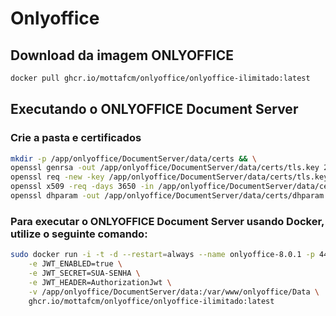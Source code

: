 # Onlyoffice

## Download da imagem ONLYOFFICE

```bash
docker pull ghcr.io/mottafcm/onlyoffice/onlyoffice-ilimitado:latest
```

## Executando o ONLYOFFICE Document Server

### Crie a pasta e certificados

```bash
mkdir -p /app/onlyoffice/DocumentServer/data/certs && \
openssl genrsa -out /app/onlyoffice/DocumentServer/data/certs/tls.key 2048 && \
openssl req -new -key /app/onlyoffice/DocumentServer/data/certs/tls.key -out /app/onlyoffice/DocumentServer/data/certs/tls.csr && \
openssl x509 -req -days 3650 -in /app/onlyoffice/DocumentServer/data/certs/tls.csr -signkey /app/onlyoffice/DocumentServer/data/certs/tls.key -out /app/onlyoffice/DocumentServer/data/certs/tls.crt
openssl dhparam -out /app/onlyoffice/DocumentServer/data/certs/dhparam.pem 2048
```
### Para executar o ONLYOFFICE Document Server usando Docker, utilize o seguinte comando:

```bash
sudo docker run -i -t -d --restart=always --name onlyoffice-8.0.1 -p 443:443 \
    -e JWT_ENABLED=true \
    -e JWT_SECRET=SUA-SENHA \
    -e JWT_HEADER=AuthorizationJwt \
    -v /app/onlyoffice/DocumentServer/data:/var/www/onlyoffice/Data \
    ghcr.io/mottafcm/onlyoffice/onlyoffice-ilimitado:latest
```
